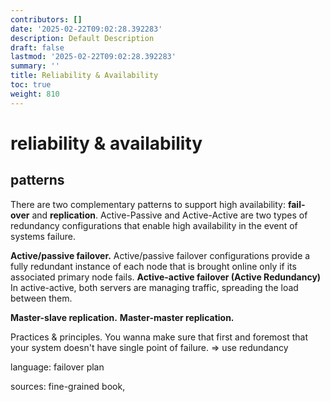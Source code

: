 ```yaml
---
contributors: []
date: '2025-02-22T09:02:28.392283'
description: Default Description
draft: false
lastmod: '2025-02-22T09:02:28.392283'
summary: ''
title: Reliability & Availability
toc: true
weight: 810
---
```

# reliability & availability
## patterns

There are two complementary patterns to support high availability: **fail-over** and **replication**. Active-Passive and Active-Active are two types of redundancy configurations that enable high availability in the event of systems failure.

**Active/passive failover.** Active/passive failover configurations provide a fully redundant instance of each node that is brought online only if its associated primary node fails.
**Active-active failover (Active Redundancy)** In active-active, both servers are managing traffic, spreading the load between them.


**Master-slave replication.**
**Master-master replication.**

Practices & principles. 
You wanna make sure that first and foremost that your system doesn't have single point of failure.  => use redundancy




language:
failover plan

sources: fine-grained book, 